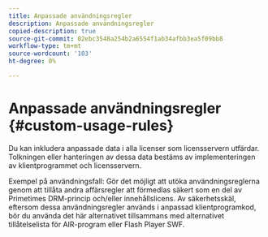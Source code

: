 ```yaml
---
title: Anpassade användningsregler
description: Anpassade användningsregler
copied-description: true
source-git-commit: 02ebc3548a254b2a6554f1ab34afbb3ea5f09bb8
workflow-type: tm+mt
source-wordcount: '103'
ht-degree: 0%

---
```


# Anpassade användningsregler {#custom-usage-rules}

Du kan inkludera anpassade data i alla licenser som licensservern utfärdar. Tolkningen eller hanteringen av dessa data bestäms av implementeringen av klientprogrammet och licensservern.

Exempel på användningsfall: Gör det möjligt att utöka användningsreglerna genom att tillåta andra affärsregler att förmedlas säkert som en del av Primetimes DRM-princip och/eller innehållslicens. Av säkerhetsskäl, eftersom dessa användningsregler används i anpassad klientprogramkod, bör du använda det här alternativet tillsammans med alternativet tillåtelselista för AIR-program eller Flash Player SWF.
